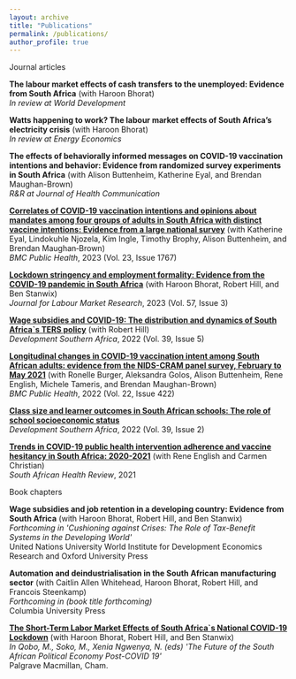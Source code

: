 ```yaml
---
layout: archive
title: "Publications"
permalink: /publications/
author_profile: true
---
```


Journal articles

**The labour market effects of cash transfers to the unemployed: Evidence from South Africa** (with Haroon Bhorat) <br />
*In review at World Development*

**Watts happening to work? The labour market effects of South Africa’s electricity crisis** (with Haroon Bhorat) <br />
*In review at Energy Economics*

**The effects of behaviorally informed messages on COVID-19 vaccination intentions and behavior: Evidence from randomized survey experiments in South Africa** (with Alison Buttenheim, Katherine Eyal, and Brendan Maughan-Brown) <br />
*R&R at Journal of Health Communication*

**[Correlates of COVID-19 vaccination intentions and opinions about mandates among four groups of adults in South Africa with distinct vaccine intentions: Evidence from a large national survey](https://bmcpublichealth.biomedcentral.com/counter/pdf/10.1186/s12889-023-16584-w.pdf)** (with Katherine Eyal, Lindokuhle Njozela, Kim Ingle, Timothy Brophy, Alison Buttenheim, and Brendan Maughan‐Brown) <br />
*BMC Public Health*, 2023 (Vol. 23, Issue 1767)

**[Lockdown stringency and employment formality: Evidence from the COVID-19 pandemic in South Africa](https://doi.org/10.1186/s12651-022-00329-0)** (with Haroon Bhorat, Robert Hill, and Ben Stanwix) <br />
*Journal for Labour Market Research*, 2023 (Vol. 57, Issue 3)

**[Wage subsidies and COVID-19: The distribution and dynamics of South Africa`s TERS policy](https://doi.org/10.1080/0376835X.2022.2057927)** (with Robert Hill) <br />
*Development Southern Africa*, 2022 (Vol. 39, Issue 5)

**[Longitudinal changes in COVID-19 vaccination intent among South African adults: evidence from the NIDS-CRAM panel survey, February to May 2021](https://doi.org/10.1186/s12889-022-12826-5)** (with Ronelle Burger, Aleksandra Golos, Alison Buttenheim, Rene English, Michele Tameris, and Brendan Maughan-Brown) <br />
*BMC Public Health*, 2022 (Vol. 22, Issue 422)

**[Class size and learner outcomes in South African schools: The role of school socioeconomic status](https://doi.org/10.1080/0376835X.2020.1845614)** <br />
*Development Southern Africa*, 2022 (Vol. 39, Issue 2)

**[Trends in COVID-19 public health intervention adherence and vaccine hesitancy in South Africa: 2020-2021](https://journals.co.za/doi/pdf/10.10520/ejc-healthr-v2021-n1-a29)** (with Rene English and Carmen Christian) <br />
*South African Health Review*, 2021

Book chapters

**Wage subsidies and job retention in a developing country: Evidence from South Africa** (with Haroon Bhorat, Robert Hill, and Ben Stanwix) <br />
*Forthcoming in 'Cushioning against Crises: The Role of Tax-Benefit Systems in the Developing World'* <br />
United Nations University World Institute for Development Economics Research and Oxford University Press

**Automation and deindustrialisation in the South African manufacturing sector** (with Caitlin Allen Whitehead, Haroon Bhorat, Robert Hill, and Francois Steenkamp) <br />
*Forthcoming in (book title forthcoming)* <br />
Columbia University Press

**[The Short-Term Labor Market Effects of South Africa`s National COVID-19 Lockdown](https://doi.org/10.1007/978-3-031-10576-0_6)** (with Haroon Bhorat, Robert Hill, and Ben Stanwix) <br />
*In Qobo, M., Soko, M., Xenia Ngwenya, N. (eds) 'The Future of the South African Political Economy Post-COVID 19'* <br />
Palgrave Macmillan, Cham.






